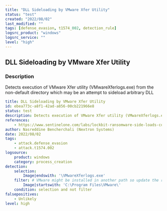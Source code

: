 ```yaml
---
title: "DLL Sideloading by VMware Xfer Utility"
status: "test"
created: "2022/08/02"
last_modified: ""
tags: [defense_evasion, t1574_002, detection_rule]
logsrc_product: "windows"
logsrc_service: ""
level: "high"
---
```


## DLL Sideloading by VMware Xfer Utility

### Description

Detects execution of VMware Xfer utility (VMwareXferlogs.exe) from the non-default directory which may be an attempt to sideload arbitrary DLL

```yml
title: DLL Sideloading by VMware Xfer Utility
id: ebea773c-a8f1-42ad-a856-00cb221966e8
status: test
description: Detects execution of VMware Xfer utility (VMwareXferlogs.exe) from the non-default directory which may be an attempt to sideload arbitrary DLL
references:
    - https://www.sentinelone.com/labs/lockbit-ransomware-side-loads-cobalt-strike-beacon-with-legitimate-vmware-utility/
author: Nasreddine Bencherchali (Nextron Systems)
date: 2022/08/02
tags:
    - attack.defense_evasion
    - attack.t1574.002
logsource:
    product: windows
    category: process_creation
detection:
    selection:
        Image|endswith: '\VMwareXferlogs.exe'
    filter: # VMware might be installed in another path so update the rule accordingly
        Image|startswith: 'C:\Program Files\VMware\'
    condition: selection and not filter
falsepositives:
    - Unlikely
level: high

```
